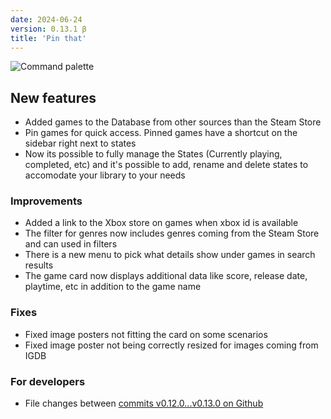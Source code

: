 ```yaml
---
date: 2024-06-24
version: 0.13.1 β
title: 'Pin that'
---
```


![Command palette](/img/changelog/2024-06.png)

## New features
- Added games to the Database from other sources than the Steam Store
- Pin games for quick access. Pinned games have a shortcut on the sidebar right next to states
- Now its possible to fully manage the States (Currently playing, completed, etc) and it's possible to add, rename and delete states to accomodate your library to your needs

### Improvements
- Added a link to the Xbox store on games when xbox id is available
- The filter for genres now includes genres coming from the Steam Store and can used in filters
- There is a new menu to pick what details show under games in search results
- The game card now displays additional data like score, release date, playtime, etc in addition to the game name

### Fixes
- Fixed image posters not fitting the card on some scenarios
- Fixed image poster not being correctly resized for images coming from IGDB

### For developers
- File changes between [commits v0.12.0...v0.13.0 on Github](https://github.com/gsabater/backlog.rip/compare/v0.12.0...v0.13.0)
